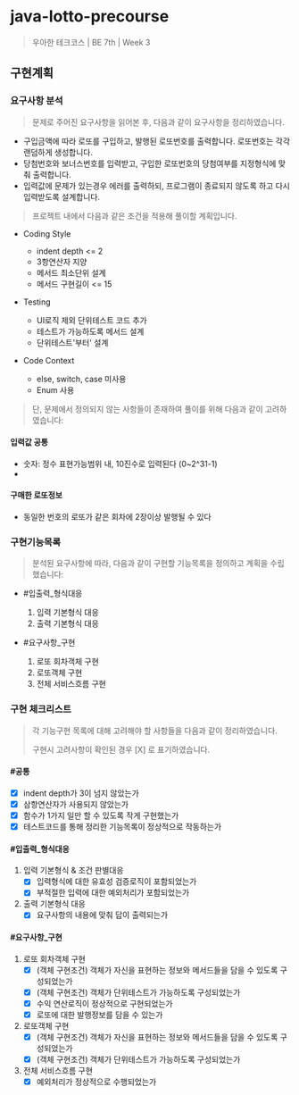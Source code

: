 # java-lotto-precourse
> 우아한 테크코스 | BE 7th | Week 3

## 구현계획

### 요구사항 분석
> 문제로 주어진 요구사항을 읽어본 후, 다음과 같이 요구사항을 정리하였습니다.

- 구입금액에 따라 로또를 구입하고, 발행된 로또번호를 출력합니다. 로또번호는 각각 랜덤하게 생성합니다.
- 당첨번호와 보너스번호를 입력받고, 구입한 로또번호의 당첨여부를 지정형식에 맞춰 출력합니다.
- 입력값에 문제가 있는경우 에러를 출력하되, 프로그램이 종료되지 않도록 하고 다시 입력받도록 설계합니다.

> 프로젝트 내에서 다음과 같은 조건을 적용해 풀이할 계획입니다.

- Coding Style
  - indent depth <= 2
  - 3항연산자 지양
  - 메서드 최소단위 설계
  - 메서드 구현길이 <= 15

- Testing
  - UI로직 제외 단위테스트 코드 추가
  - 테스트가 가능하도록 메서드 설계
  - 단위테스트'부터' 설계

- Code Context
  - else, switch, case 미사용
  - Enum 사용


> 단, 문제에서 정의되지 않는 사항들이 존재하여 풀이를 위해 다음과 같이 고려하였습니다:

#### 입력값 공통
- 숫자: 정수 표현가능범위 내, 10진수로 입력된다 (0~2^31-1)
- 
#### 구매한 로또정보
- 동일한 번호의 로또가 같은 회차에 2장이상 발행될 수 있다

### 구현기능목록
> 분석된 요구사항에 따라, 다음과 같이 구현할 기능목록을 정의하고 계획을 수립했습니다:

- #입출력_형식대응
    1. 입력 기본형식 대응
    2. 출력 기본형식 대응

- #요구사항_구현
  1. 로또 회차객체 구현
  2. 로또객체 구현
  3. 전체 서비스흐름 구현

### 구현 체크리스트
> 각 기능구현 목록에 대해 고려해야 할 사항들을 다음과 같이 정리하였습니다.
>
> 구현시 고려사항이 확인된 경우 [X] 로 표기하였습니다.

#### #공통
- [X] indent depth가 3이 넘지 않았는가
- [X] 삼항연산자가 사용되지 않았는가
- [X] 함수가 1가지 일만 할 수 있도록 작게 구현했는가
- [X] 테스트코드를 통해 정리한 기능목록이 정상적으로 작동하는가

#### #입출력_형식대응

1. 입력 기본형식 & 조건 판별대응
    - [X] 입력형식에 대한 유효성 검증로직이 포함되었는가
    - [X] 부적절한 입력에 대한 예외처리가 포함되었는가
2. 출력 기본형식 대응
    - [X] 요구사항의 내용에 맞춰 답이 출력되는가

#### #요구사항_구현

1. 로또 회차객체 구현
    - [X] (객체 구현조건) 객체가 자신을 표현하는 정보와 메서드들을 담을 수 있도록 구성되었는가
    - [X] (객체 구현조건) 객체가 단위테스트가 가능하도록 구성되었는가
    - [X] 수익 연산로직이 정상적으로 구현되었는가
    - [X] 로또에 대한 발행정보를 담을 수 있는가
2. 로또객체 구현
    - [X] (객체 구현조건) 객체가 자신을 표현하는 정보와 메서드들을 담을 수 있도록 구성되었는가
    - [X] (객체 구현조건) 객체가 단위테스트가 가능하도록 구성되었는가
3. 전체 서비스흐름 구현
    - [X] 예외처리가 정상적으로 수행되었는가
